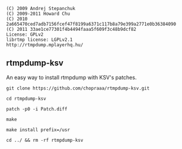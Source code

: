 ```RTMP Dump v2.4
(C) 2009 Andrej Stepanchuk
(C) 2009-2011 Howard Chu
(C) 2010 2a665470ced7adb7156fcef47f8199a6371c117b8a79e399a2771e0b36384090
(C) 2011 33ae1ce77301f4b4494faaa5f609f3c48b9dcf82
License: GPLv2
librtmp license: LGPLv2.1
http://rtmpdump.mplayerhq.hu/
```

## rtmpdump-ksv

An easy way to install rtmpdump with KSV's patches.

```
git clone https://github.com/chopraaa/rtmpdump-ksv.git

cd rtmpdump-ksv

patch -p0 -i Patch.diff

make

make install prefix=/usr

cd ../ && rm -rf rtmpdump-ksv
```
